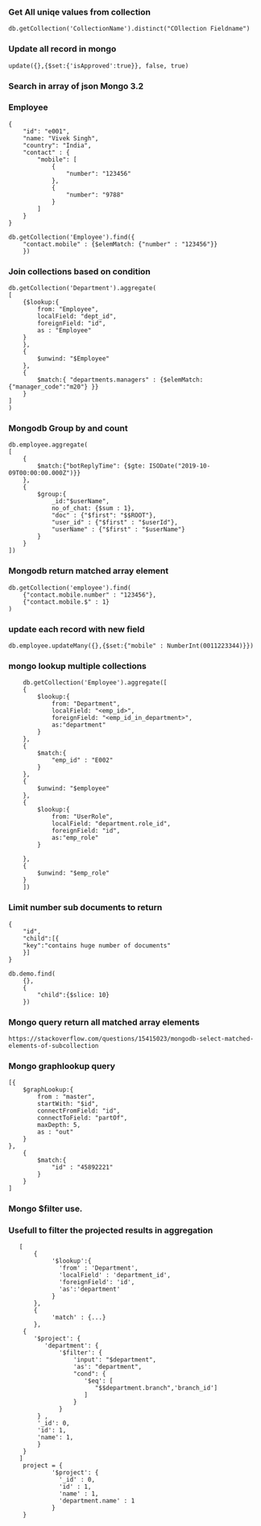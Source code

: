 ### Get All uniqe values from collection
```
db.getCollection('CollectionName').distinct("COllection Fieldname")
```

### Update all record in mongo
```
update({},{$set:{'isApproved':true}}, false, true)
```
### Search in array of json Mongo 3.2
### Employee ###
```
{
    "id": "e001",
    "name: "Vivek Singh",
    "country": "India",
    "contact" : {
        "mobile": [
            {
                "number": "123456"
            },
            {
                "number": "9788"
            }
        ]
    }
}
```

```
db.getCollection('Employee').find({
    "contact.mobile" : {$elemMatch: {"number" : "123456"}}
    })
```

### Join collections based on condition
```
db.getCollection('Department').aggregate(
[
    {$lookup:{
        from: "Employee",
        localField: "dept_id",
        foreignField: "id",
        as : "Employee"
    }
    },
    {
        $unwind: "$Employee"
    },    
    {
        $match:{ "departments.managers" : {$elemMatch: {"manager_code":"m20"} }}
    }
]
)
```

### Mongodb Group by and count
```
db.employee.aggregate(
[
    {
        $match:{"botReplyTime": {$gte: ISODate("2019-10-09T00:00:00.000Z")}}
    },
    {
        $group:{
            _id:"$userName", 
            no_of_chat: {$sum : 1}, 
            "doc" : {"$first": "$$ROOT"},
            "user_id" : {"$first" : "$userId"},
            "userName" : {"$first" : "$userName"}
        }
    }
])
```

### Mongodb return matched array element
```
db.getCollection('employee').find(
    {"contact.mobile.number" : "123456"},
    {"contact.mobile.$" : 1}
)
```

### update each record with new field
```
db.employee.updateMany({},{$set:{"mobile" : NumberInt(0011223344)}})
```

### mongo lookup multiple collections
```
    db.getCollection('Employee').aggregate([
    {
        $lookup:{
            from: "Department",
            localField: "<emp_id>",
            foreignField: "<emp_id_in_department>",
            as:"department"
        }
    },
    {
        $match:{
            "emp_id" : "E002"
        }
    },
    {
        $unwind: "$employee"
    },
    {
        $lookup:{
            from: "UserRole",
            localField: "department.role_id",
            foreignField: "id",
            as:"emp_role"
        }

    },
    {
        $unwind: "$emp_role"
    }
    ])
```

### Limit number sub documents to return
```
{
    "id",
    "child":[{
    "key":"contains huge number of documents"
    }]
}

db.demo.find(
    {},
    {
        "child":{$slice: 10}
    })
```

### Mongo query return all matched array elements
```
https://stackoverflow.com/questions/15415023/mongodb-select-matched-elements-of-subcollection
```


### Mongo graphlookup query
```
[{
    $graphLookup:{
        from : "master",
        startWith: "$id",
        connectFromField: "id",
        connectToField: "partOf",
        maxDepth: 5,
        as : "out"
    }
},
    {
        $match:{
            "id" : "45892221"
        }
    }
]
```

### Mongo $filter use.
### Usefull to filter the projected results in aggregation
```
   [
       {
            '$lookup':{
              'from' : 'Department',
              'localField' : 'department_id',
              'foreignField': 'id',
              'as':'department'
		    }
       },
       {
            'match' : {...}
       },
    {
  	   '$project': {
  		  'department': {
  			  '$filter': {
  				  'input': "$department",
  				  'as': "department",
  				  "cond": {
  					 '$eq': [
  						"$$department.branch",'branch_id']
  					 ] 
  				  }
  			  }
  		} ,
  		'_id': 0,
  		'id': 1,
  		'name': 1,
  	    }
    }   
   ]		
    project = {
            '$project': {
              '_id' : 0,
              'id' : 1,
              'name' : 1,
              'department.name' : 1			  
            }
    }
```
